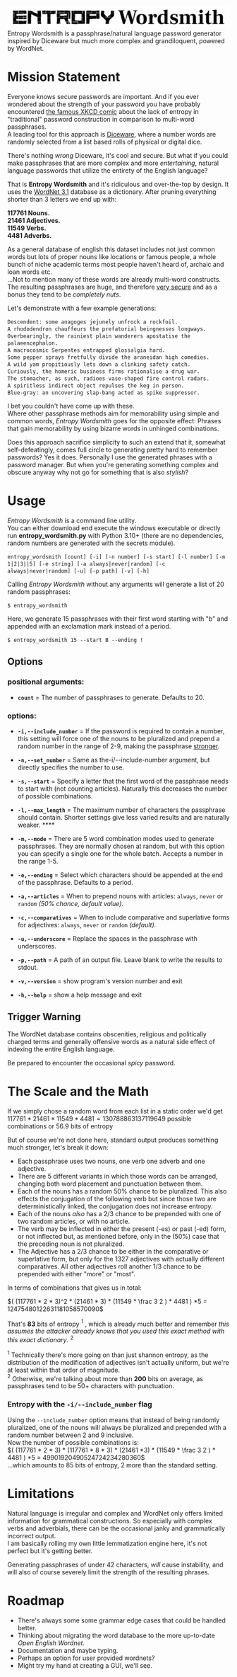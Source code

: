 ![alt](./assets/logo_full_white.png)
Entropy Wordsmith is a passphrase/natural language password generator inspired by Diceware but much more complex and grandiloquent, powered by WordNet.

# Mission Statement
Everyone knows secure passwords are important. And if you ever wondered about the strength of your password you have probably encountered [the famous XKCD comic](https://imgs.xkcd.com/comics/password_strength_2x.png) about the lack of entropy in "traditional" password construction in comparison to multi-word passphrases.  
A leading tool for this approach is [Diceware](https://diceware.dmuth.org), where a number words are randomly selected from a list based rolls of physical or digital dice.

There's nothing *wrong* Diceware, it's cool and secure. But what if you could make passphrases that are more complex and more *entertaining*, natural language passwords that utilize the entirety of the English language?

That is **Entropy Wordsmith** and it's ridiculous and over-the-top by design. It uses the [WordNet 3.1](https://wordnet.princeton.edu) database as a dictionary. After pruning everything shorter than 3 letters we end up with:

**117761 Nouns.  
21461 Adjectives.  
11549 Verbs.  
4481 Adverbs.**

As a general database of english this dataset includes not just common words but lots of proper nouns like locations or famous people, a whole bunch of niche academic terms most people haven't heard of, archaic and loan words etc.  
...Not to mention many of these words are already multi-word constructs. The resulting passphrases are huge, and therefore [very secure](#the-scale-and-the-math) and as a bonus they tend to be *completely nuts*.

Let's demonstrate with a few example generations:

```
Descendent: some anagoges jejunely unfrock a rockfoil.
A rhododendron chauffeurs the prefatorial beingnesses longways.
Overbearingly, the rainiest plain wanderers apostatise the palaeencephalon.
A macrocosmic Serpentes entrapped glossalgia hard.
Some pepper sprays fretfully divide the araneidan high comedies.
A wild yam propitiously lets down a clinking safety catch.
Curiously, the homeric business firms rationalise a drug war.
The stomacher, as such, radioes vase-shaped fire control radars.
A spiritless indirect object repulses the keg in person.
Blue-gray: an uncovering slap-bang acted as spike suppressor.
```
I bet you couldn't have come up with these.  
Where other passphrase methods aim for memorability using simple and common words, *Entropy Wordsmith* goes for the opposite effect: Phrases that gain memorability by using bizarre words in unhinged combinations.

Does this approach sacrifice simplicity to such an extend that it, somewhat self-defeatingly, comes full circle to generating pretty hard to remember passwords? Yes it does. Personally I use the generated phrases with a password manager. But when you're generating something complex and obscure anyway why not go for something that is also *stylish*?
# Usage
*Entropy Wordsmith* is a command line utility.  
You can either download end execute the windows executable or directly run **entropy_wordsmith.py** with Python 3.10+ (there are no dependencies, random numbers are generated with the secrets module).


```
entropy_wordsmith [count] [-i] [-n number] [-s start] [-l number] [-m 1|2|3||5] [-e string] [-a always|never|random] [-c always|never|random] [-u] [-p path] [-v] [-h]
```
Calling *Entropy Wordsmith* without any arguments will generate a list of 20 random passphrases:
```
$ entropy_wordsmith
```
Here, we generate 15 passphrases with their first word starting with "b" and appended with an exclamation mark instead of a period.
```
$ entropy_wordsmith 15 --start B --ending !
```
## Options

### positional arguments:
* **`count`** = The number of passphrases to generate. Defaults to 20.

### options:
* **`-i,--include_number`** = If the password is required to contain a number, this setting will force one of the nouns to be pluralized and prepend a random number in the range of 2-9, making the passphrase [stronger](#entropy-with-the--i--include_number-flag). 

* **`-n,--set_number`** = Same as the-i/--include-number argument, but directly specifies the number to use.
* **`-s,--start`** = Specify a letter that the first word of the passphrase needs to start with (not counting articles). Naturally this decreases the number of possible combinations.
* **`-l,--max_length`** = The maximum number of characters the passphrase should contain. Shorter settings give less varied results and are naturally weaker. ****
* **`-m,--mode`** = There are 5 word combination modes used to generate passphrases. They are normally chosen at random, but with this option you can specify a single one for the whole batch. Accepts a number in the range 1-5.
* **`-e,--ending`** = Select which characters should be appended at the end of the passphrase. Defaults to a period.
* **`-a,--articles`** = When to prepend nouns with articles: `always`, `never` or `random` *(50% chance, default value)*.
* **`-c,--comparatives`** = When to include comparative and superlative forms for adjectives: `always`, `never` or `random` *(default)*.
* **`-u,--underscore`** = Replace the spaces in the passphrase with underscores.
* **`-p,--path`** = A path of an output file. Leave blank to write the results to stdout.
* **`-v,--version`** = show program's version number and exit
* **`-h,--help`** = show a help message and exit



## Trigger Warning
The WordNet database contains obscenities, religious and politically charged terms and generally offensive words as a natural side effect of indexing the entire English language.  

Be prepared to encounter the occasional *spicy* password.

# The Scale and the Math
If we simply chose a random word from each list in a static order we'd get $117761 * 21461 * 11549 * 4481 = 130788863137119649$ possible combinations or 56.9 bits of entropy

But of course we're not done here, standard output produces something much stronger, let's break it down:

- Each passphrase uses two nouns, one verb one adverb and one adjective.
- There are 5 different variants in which those words can be arranged, changing both word placement and punctuation between them.
- Each of the nouns has a random 50% chance to be pluralized. This also effects the conjugation of the following verb but since those two are deterministically linked, the conjugation does not increase entropy.
- Each of the nouns *also* has a 2/3 chance to be prepended with one of two random articles, or with no article.
- The verb may be inflected in either the present (-es) or past (-ed) form, or not inflected but, as mentioned before, only in the (50%) case that the preceding noun is not pluralized.
- The Adjective has a 2/3 chance to be either in the comparative or superlative form, but only for the 1327 adjectives with actually different comparatives. All other adjectives roll another 1/3 chance to be prepended with either "more" or "most".

In terms of combinations that gives us in total:

$( (117761 * 2 * 3)^2 * (21461 * 3) * (11549 * \frac 3 2 ) * 4481 ) *5 = 12475480122631181058570090$  

That's **83** bits of entropy $^1$ , which is already much better and remember *this assumes the attacker already knows that you used this exact method with this exact dictionary*. $^2$

$^1$ Technically there's more going on than just shannon entropy, as the distribution of the modification of adjectives isn't actually uniform, but we're at least within that order of magnitude.  
$^2$ Otherwise, we're talking about more than **200** bits on average, as passphrases tend to be 50+ characters with punctuation.

### Entropy with the `-i/--include_number` flag
Using the `--include_number` option means that instead of being randomly pluralized, one of the nouns will always be pluralized and prepended with a random number between 2 and 9 inclusive.  
Now the number of possible combinations is:  
$( (117761 * 2 * 3) * (117761 * 8 * 3) * (21461 *3) * (11549 * \frac 3 2 ) * 4481 ) *5 = 49901920490524724234280360$  
...which amounts to 85 bits of entropy, 2 more than the standard setting.


# Limitations
Natural language is irregular and complex and WordNet only offers limited information for grammatical constructions. So especially with complex verbs and adverbials, there can be the occasional janky and grammatically incorrect output.  
I am basically rolling my own little lemmatization engine here, it's not perfect but it's getting better.

Generating passphrases of under 42 characters, *will* cause instability, and will also of course severely limit the strength of the resulting phrases.

# Roadmap
- There's always some some grammar edge cases that could be handled better.
- Thinking about migrating the word database to the more up-to-date *Open English Wordnet*.
- Documentation and maybe typing.
- Perhaps an option for user provided wordnets?
- Might try my hand at creating a GUI, we'll see.
